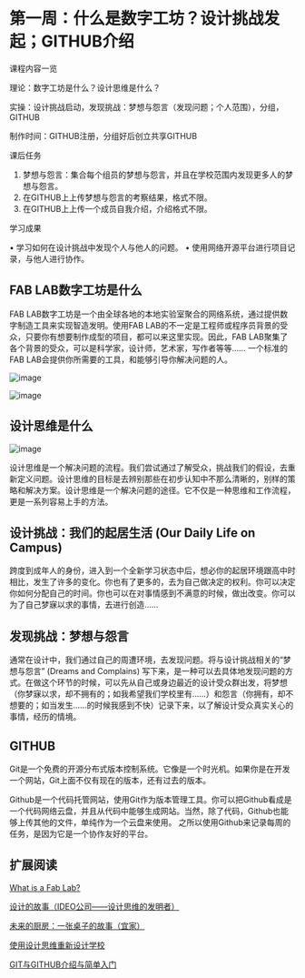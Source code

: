 # 第一周：什么是数字工坊？设计挑战发起；GITHUB介绍

课程内容一览

理论：数字工坊是什么？设计思维是什么？

实操：设计挑战启动，发现挑战：梦想与怨言（发现问题；个人范围），分组，GITHUB

制作时间：GITHUB注册，分组好后创立共享GITHUB

课后任务

1. 梦想与怨言：集合每个组员的梦想与怨言，并且在学校范围内发现更多人的梦想与怨言。
2. 在GITHUB上上传梦想与怨言的考察结果，格式不限。
3. 在GITHUB上上传一个成员自我介绍，介绍格式不限。

学习成果

•	学习如何在设计挑战中发现个人与他人的问题。
•	使用网络开源平台进行项目记录，与他人进行协作。

## FAB LAB数字工坊是什么

FAB LAB数字工坊是一个由全球各地的本地实验室聚合的网络系统，通过提供数字制造工具来实现智造发明。使用FAB LAB的不一定是工程师或程序员背景的受众，只要你有想要制作成型的项目，都可以来这里实现。因此，FAB LAB聚集了各个背景的受众，可以是科学家，设计师，艺术家，写作者等等…… 一个标准的FAB LAB会提供你所需要的工具，和能够引导你解决问题的人。

![image](https://user-images.githubusercontent.com/47165282/110056501-e9264600-7d99-11eb-875c-fbc8188b8816.png)

![image](https://user-images.githubusercontent.com/47165282/110056488-e166a180-7d99-11eb-93ea-f778df1198cf.png)

## 设计思维是什么

![image](https://user-images.githubusercontent.com/47165282/111015306-0e8f0180-83e3-11eb-8bef-8b423578d3ac.png)

设计思维是一个解决问题的流程。我们尝试通过了解受众，挑战我们的假设，去重新定义问题。设计思维的目标是去辨别那些在初步认知中不那么清晰的，别样的策略和解决方案。设计思维是一个解决问题的途径。它不仅是一种思维和工作流程，更是一系列容易上手的方法。

## 设计挑战：我们的起居生活 (Our Daily Life on Campus)

跨度到成年人的身份，进入到一个全新学习状态中后，想必你的起居环境跟高中时相比，发生了许多的变化。你也有了更多的，去为自己做决定的权利。你可以决定你如何分配自己的时间。你也可以在对事情感到不满意的时候，做出改变。你可以为了自己梦寐以求的事情，去进行创造……

## 发现挑战：梦想与怨言

通常在设计中，我们通过自己的周遭环境，去发现问题。将与设计挑战相关的“梦想与怨言” (Dreams and Complains) 写下来，是一种可以去具体地发现问题的方式。在做这个环节的时候，可以先从自己或身边最近的设计受众群出发，将梦想（你梦寐以求，却不拥有的；如我希望我们学校里有……）和怨言（你拥有，却不想要的；如当发生……的时候我感到不快）记录下来，以了解设计受众真实关心的事情，经历的情境。

## GITHUB

Git是一个免费的开源分布式版本控制系统。它像是一个时光机。如果你是在开发一个网站，Git上面不仅有现在的版本，还有过去的版本。

Github是一个代码托管网站，使用Git作为版本管理工具。你可以把Github看成是一个代码网络云盘，并且从代码中能够生成网站。当然，除了代码，Github也能够上传其他的文件，单纯作为一个云盘来使用。
之所以使用Github来记录每周的任务，是因为它是一个协作友好的平台。

## 扩展阅读

[What is a Fab Lab?](https://www.fablabni.com/what-fablab.html)

[设计的故事（IDEO公司——设计思维的发明者）](https://www.bilibili.com/video/BV1N7411T7o7/?spm_id_from=333.788.videocard.3)

[未来的厨房：一张桌子的故事（宜家）](https://www.bilibili.com/video/BV1ms411B7da/?spm_id_from=333.788.videocard.0)

[使用设计思维重新设计学校](https://www.bilibili.com/video/BV1DV411m7yy?from=search&seid=7505329659304617297)

[GIT与GITHUB介绍与简单入门](https://www.bilibili.com/video/BV1c4411X7oR/?spm_id_from=333.788.videocard.2)
